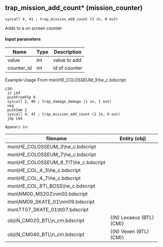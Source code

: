 ## trap_mission_add_count* (mission_counter)

`syscall 4, 41 ; trap_mission_add_count (2 in, 0 out)`

Adds to a on screen counter

#### Input parameters
| Name | Type | Description
|------|------|------------
| value   | int   | value to add
| counter_id   | int   | id of counter


Example Usage From msn\HE_COLOSSEUM_3\he_c.bdscript
```plaintext
L50:
 jz L64
 pushFromFSp 0
 syscall 2, 46 ; trap_damage_damage (1 in, 1 out)
 neg 
 pushImm 2
 syscall 4, 41 ; trap_mission_add_count (2 in, 0 out)
 jmp L64
```





	Appears in:
| filename | Entity (obj)
|----------|-------------
| msn\HE_COLOSSEUM_3\he_c.bdscript       |           
| msn\HE_COLOSSEUM_7\he_c.bdscript       |           
| msn\HE_COLOSSEUM_8_TIT\he_c.bdscript       |           
| msn\HE_COL_4_3\he_c.bdscript       |           
| msn\HE_COL_4_7\he_c.bdscript       |           
| msn\HE_COL_8TI_BOSS\he_c.bdscript       |           
| msn\NM00_MS202\nm00.bdscript       |           
| msn\NM09_SKATE_01\nm09.bdscript       |           
| msn\TT07_SKATE_01\tt07.bdscript       |           
| obj\N_CM020_BTL\n_cm.bdscript       | ((N) Lexaeus (BTL) (CM))          
| obj\N_CM040_BTL\n_cm.bdscript       | ((N) Vexen (BTL) (CM))          



